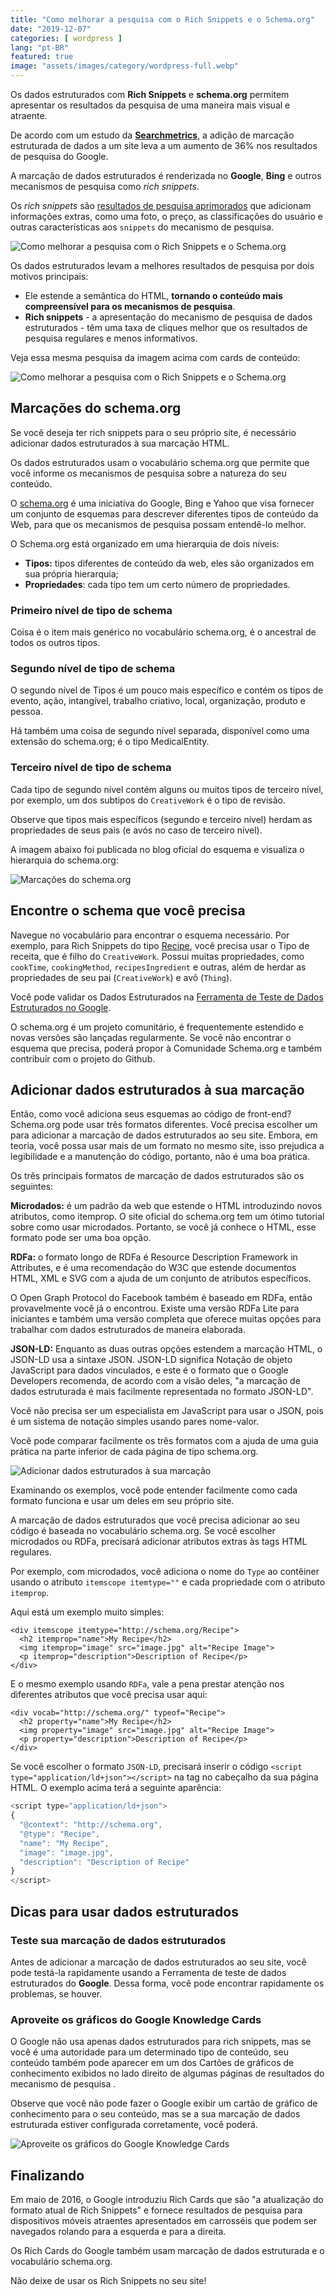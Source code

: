 ```yaml
---
title: "Como melhorar a pesquisa com o Rich Snippets e o Schema.org"
date: "2019-12-07"
categories: [ wordpress ]
lang: "pt-BR"
featured: true
image: "assets/images/category/wordpress-full.webp"
---
```


Os dados estruturados com **Rich Snippets** e **schema.org** permitem apresentar os resultados da pesquisa de uma maneira mais visual e atraente.

De acordo com um estudo da [**Searchmetrics**](http://www.searchmetrics.com/news-and-events/schema-org-in-google-search-results/), a adição de marcação estruturada de dados a um site leva a um aumento de 36% nos resultados de pesquisa do Google.

A marcação de dados estruturados é renderizada no **Google**, **Bing** e outros mecanismos de pesquisa como _rich snippets_.

Os _rich snippets_ são [resultados de pesquisa aprimorados](https://developers.google.com/search/docs/guides/intro-structured-data?hl=pt-br) que adicionam informações extras, como uma foto, o preço, as classificações do usuário e outras características aos `snippets` do mecanismo de pesquisa.

![Como melhorar a pesquisa com o Rich Snippets e o Schema.org](/assets/images/Rich-Snippets-Serp.webp)

Os dados estruturados levam a melhores resultados de pesquisa por dois motivos principais:

- Ele estende a semântica do HTML, **tornando o conteúdo mais compreensível para os mecanismos de pesquisa**.
- **Rich snippets** - a apresentação do mecanismo de pesquisa de dados estruturados - têm uma taxa de cliques melhor que os resultados de pesquisa regulares e menos informativos.

Veja essa mesma pesquisa da imagem acima com cards de conteúdo:

![Como melhorar a pesquisa com o Rich Snippets e o Schema.org](/assets/images/Rich-Snippets-Cards.webp)

## Marcações do schema.org

Se você deseja ter rich snippets para o seu próprio site, é necessário adicionar dados estruturados à sua marcação HTML.

Os dados estruturados usam o vocabulário schema.org que permite que você informe os mecanismos de pesquisa sobre a natureza do seu conteúdo.

O [schema.org](https://schema.org/) é uma iniciativa do Google, Bing e Yahoo que visa fornecer um conjunto de esquemas para descrever diferentes tipos de conteúdo da Web, para que os mecanismos de pesquisa possam entendê-lo melhor.

O Schema.org está organizado em uma hierarquia de dois níveis:

- **Tipos:** tipos diferentes de conteúdo da web, eles são organizados em sua própria hierarquia;
- **Propriedades**: cada tipo tem um certo número de propriedades.

### Primeiro nível de tipo de schema

Coisa é o item mais genérico no vocabulário schema.org, é o ancestral de todos os outros tipos.

### Segundo nível de tipo de schema

O segundo nível de Tipos é um pouco mais específico e contém os tipos de evento, ação, intangível, trabalho criativo, local, organização, produto e pessoa.

Há também uma coisa de segundo nível separada, disponível como uma extensão do schema.org; é o tipo MedicalEntity.

### Terceiro nível de tipo de schema

Cada tipo de segundo nível contém alguns ou muitos tipos de terceiro nível, por exemplo, um dos subtipos do `CreativeWork` é o tipo de revisão.

Observe que tipos mais específicos (segundo e terceiro nível) herdam as propriedades de seus pais (e avós no caso de terceiro nível).

A imagem abaixo foi publicada no blog oficial do esquema e visualiza o hierarquia do schema.org:

![Marcações do schema.org](/assets/images/schema-org-hierarchy.webp)

## Encontre o schema que você precisa

Navegue no vocabulário para encontrar o esquema necessário. Por exemplo, para Rich Snippets do tipo [Recipe](https://schema.org/Recipe), você precisa usar o Tipo de receita, que é filho do `CreativeWork`. Possui muitas propriedades, como `cookTime`, `cookingMethod`, `recipesIngredient` e outras, além de herdar as propriedades de seu pai (`CreativeWork`) e avô (`Thing`).

Você pode validar os Dados Estruturados na [Ferramenta de Teste de Dados Estruturados no Google](https://search.google.com/structured-data/testing-tool?hl=pt-BR).

O schema.org é um projeto comunitário, é frequentemente estendido e novas versões são lançadas regularmente. Se você não encontrar o esquema que precisa, poderá propor à Comunidade Schema.org e também contribuir com o projeto do Github.

## Adicionar dados estruturados à sua marcação

Então, como você adiciona seus esquemas ao código de front-end? Schema.org pode usar três formatos diferentes. Você precisa escolher um para adicionar a marcação de dados estruturados ao seu site. Embora, em teoria, você possa usar mais de um formato no mesmo site, isso prejudica a legibilidade e a manutenção do código, portanto, não é uma boa prática.

Os três principais formatos de marcação de dados estruturados são os seguintes:

**Microdados:** é um padrão da web que estende o HTML introduzindo novos atributos, como itemprop. O site oficial do schema.org tem um ótimo tutorial sobre como usar microdados. Portanto, se você já conhece o HTML, esse formato pode ser uma boa opção.

**RDFa:** o formato longo de RDFa é Resource Description Framework in Attributes, e é uma recomendação do W3C que estende documentos HTML, XML e SVG com a ajuda de um conjunto de atributos específicos.

O Open Graph Protocol do Facebook também é baseado em RDFa, então provavelmente você já o encontrou. Existe uma versão RDFa Lite para iniciantes e também uma versão completa que oferece muitas opções para trabalhar com dados estruturados de maneira elaborada.

**JSON-LD:** Enquanto as duas outras opções estendem a marcação HTML, o JSON-LD usa a sintaxe JSON. JSON-LD significa Notação de objeto JavaScript para dados vinculados, e este é o formato que o Google Developers recomenda, de acordo com a visão deles, "a marcação de dados estruturada é mais facilmente representada no formato JSON-LD".

Você não precisa ser um especialista em JavaScript para usar o JSON, pois é um sistema de notação simples usando pares nome-valor.

Você pode comparar facilmente os três formatos com a ajuda de uma guia prática na parte inferior de cada página de tipo schema.org.

![Adicionar dados estruturados à sua marcação](/assets/images/schema-tab.webp)

Examinando os exemplos, você pode entender facilmente como cada formato funciona e usar um deles em seu próprio site.

A marcação de dados estruturados que você precisa adicionar ao seu código é baseada no vocabulário schema.org. Se você escolher microdados ou RDFa, precisará adicionar atributos extras às tags HTML regulares.

Por exemplo, com microdados, você adiciona o nome do `Type` ao contêiner usando o atributo `itemscope itemtype=""` e cada propriedade com o atributo `itemprop`.

Aqui está um exemplo muito simples:

```markup
<div itemscope itemtype="http://schema.org/Recipe">
  <h2 itemprop="name">My Recipe</h2>
  <img itemprop="image" src="image.jpg" alt="Recipe Image">
  <p itemprop="description">Description of Recipe</p>
</div>
```

E o mesmo exemplo usando `RDFa`, vale a pena prestar atenção nos diferentes atributos que você precisa usar aqui:

```markup
<div vocab="http://schema.org/" typeof="Recipe">
  <h2 property="name">My Recipe</h2>
  <img property="image" src="image.jpg" alt="Recipe Image">
  <p property="description">Description of Recipe</p>
</div>
```

Se você escolher o formato `JSON-LD`, precisará inserir o código `<script type="application/ld+json"></script>` na tag no cabeçalho da sua página HTML. O exemplo acima terá a seguinte aparência:

```javascript
<script type="application/ld+json">
{
  "@context": "http://schema.org",
  "@type": "Recipe",
  "name": "My Recipe",
  "image": "image.jpg",
  "description": "Description of Recipe"
}
</script>
```

## Dicas para usar dados estruturados

### Teste sua marcação de dados estruturados

Antes de adicionar a marcação de dados estruturados ao seu site, você pode testá-la rapidamente usando a Ferramenta de teste de dados estruturados do **Google**. Dessa forma, você pode encontrar rapidamente os problemas, se houver.

### Aproveite os gráficos do Google Knowledge Cards

O Google não usa apenas dados estruturados para rich snippets, mas se você é uma autoridade para um determinado tipo de conteúdo, seu conteúdo também pode aparecer em um dos Cartões de gráficos de conhecimento exibidos no lado direito de algumas páginas de resultados do mecanismo de pesquisa .

Observe que você não pode fazer o Google exibir um cartão de gráfico de conhecimento para o seu conteúdo, mas se a sua marcação de dados estruturada estiver configurada corretamente, você poderá.

![Aproveite os gráficos do Google Knowledge Cards](/assets/images/facebook-knowledge-graph.webp)

## Finalizando

Em maio de 2016, o Google introduziu Rich Cards que são "a atualização do formato atual de Rich Snippets" e fornece resultados de pesquisa para dispositivos móveis atraentes apresentados em carrosséis que podem ser navegados rolando para a esquerda e para a direita.

Os Rich Cards do Google também usam marcação de dados estruturada e o vocabulário schema.org.

Não deixe de usar os Rich Snippets no seu site!
